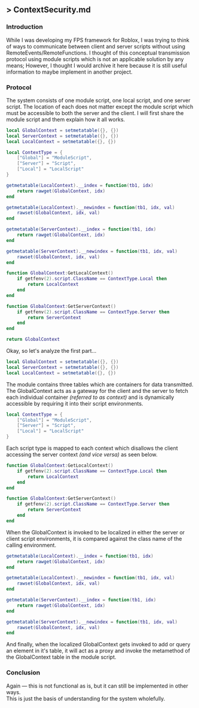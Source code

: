 ## > ContextSecurity.md
### Introduction
While I was developing my FPS framework for Roblox, I was trying to think of ways to communicate between client and server scripts without using RemoteEvents/RemoteFunctions. I thought of this conceptual transmission protocol using module scripts which is not an applicable solution by any means; However, I thought I would archive it here because it is still useful information to maybe implement in another project.

### Protocol
The system consists of one module script, one local script, and one server script. The location of each does not matter except the module script which must be accessible to both the server and the client. I will first share the module script and them explain how it all works.

```lua
local GlobalContext = setmetatable({}, {})
local ServerContext = setmetatable({}, {})
local LocalContext = setmetatable({}, {})

local ContextType = {
    ["Global"] = "ModuleScript",
    ["Server"] = "Script",
    ["Local"] = "LocalScript"
}

getmetatable(LocalContext).__index = function(tb1, idx)
    return rawget(GlobalContext, idx)
end

getmetatable(LocalContext).__newindex = function(tb1, idx, val)
    rawset(GlobalContext, idx, val)
end

getmetatable(ServerContext).__index = function(tb1, idx)
    return rawget(GlobalContext, idx)
end

getmetatable(ServerContext).__newindex = function(tb1, idx, val)
    rawset(GlobalContext, idx, val)
end

function GlobalContext:GetLocalContext()
    if getfenv(2).script.ClassName == ContextType.Local then
        return LocalContext
    end
end

function GlobalContext:GetServerContext()
    if getfenv(2).script.ClassName == ContextType.Server then
        return ServerContext
    end
end

return GlobalContext
```

Okay, so let's analyze the first part...
```lua
local GlobalContext = setmetatable({}, {})
local ServerContext = setmetatable({}, {})
local LocalContext = setmetatable({}, {})
```
The module contains three tables which are containers for data transmitted. The GlobalContext acts as a gateway for the client and the server to fetch each individual container *(referred to as context)* and is dynamically accessible by requiring it into their script environments.
```lua
local ContextType = {
    ["Global"] = "ModuleScript",
    ["Server"] = "Script",
    ["Local"] = "LocalScript"
}
```
Each script type is mapped to each context which disallows the client accessing the server context *(and vice versa)* as seen below.
```lua
function GlobalContext:GetLocalContext()
    if getfenv(2).script.ClassName == ContextType.Local then
        return LocalContext
    end
end

function GlobalContext:GetServerContext()
    if getfenv(2).script.ClassName == ContextType.Server then
        return ServerContext
    end
end
```
When the GlobalContext is invoked to be localized in either the server or client script environments, it is compared against the class name of the calling environment.
```lua
getmetatable(LocalContext).__index = function(tb1, idx)
    return rawget(GlobalContext, idx)
end

getmetatable(LocalContext).__newindex = function(tb1, idx, val)
    rawset(GlobalContext, idx, val)
end

getmetatable(ServerContext).__index = function(tb1, idx)
    return rawget(GlobalContext, idx)
end

getmetatable(ServerContext).__newindex = function(tb1, idx, val)
    rawset(GlobalContext, idx, val)
end
```
And finally, when the localized GlobalContext gets invoked to add or query an element in it's table, it will act as a proxy and invoke the metamethod of the GlobalContext table in the module script.</br>

### Conclusion
Again — this is not functional as is, but it can still be implemented in other ways.</br>
This is just the basis of understanding for the system wholefully.
